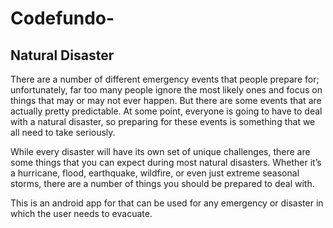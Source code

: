 # Codefundo-

## Natural Disaster

 There are a number of different emergency events that people prepare for; unfortunately, far too many people ignore the most likely ones and focus on things that may or may not ever happen. But there are some events that are actually pretty predictable. At some point, everyone is going to have to deal with a natural disaster, so preparing for these events is something that we all need to take seriously.

While every disaster will have its own set of unique challenges, there are some things that you can expect during most natural disasters. Whether it’s a hurricane, flood, earthquake, wildfire, or even just extreme seasonal storms, there are a number of things you should be prepared to deal with.

This is an android app for that can be used for any emergency or disaster in which the user needs to evacuate.
